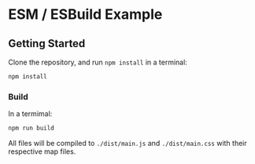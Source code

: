 # ESM / ESBuild Example

## Getting Started
Clone the repository, and run `npm install` in a terminal:

```sh
npm install
```

### Build
In a termimal:

```sh
npm run build
```

All files will be compiled to `./dist/main.js` and `./dist/main.css` with their respective map files.
